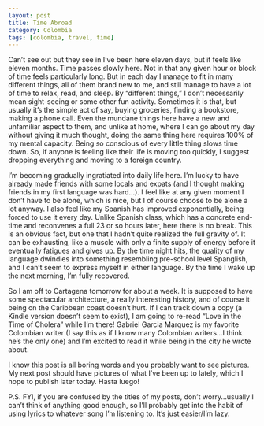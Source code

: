 ```yaml
---
layout: post
title: Time Abroad
category: Colombia
tags: [colombia, travel, time]
---
```


Can’t see out but they see in
I’ve been here eleven days, but it feels like eleven months. Time passes slowly here. Not in that any given hour or block of time feels particularly long. But in each day I manage to fit in many different things, all of them brand new to me, and still manage to have a lot of time to relax, read, and sleep. By “different things,” I don’t necessarily mean sight-seeing or some other fun activity. Sometimes it is that, but usually it’s the simple act of say, buying groceries, finding a bookstore, making a phone call. Even the mundane things here have a new and unfamiliar aspect to them, and unlike at home, where I can go about my day without giving it much thought, doing the same thing here requires 100% of my mental capacity. Being so conscious of every little thing slows time down. So, if anyone is feeling like their life is moving too quickly, I suggest dropping everything and moving to a foreign country. 

I’m becoming gradually ingratiated into daily life here. I’m lucky to have already made friends with some locals and expats (and I thought making friends in my first language was hard…). I feel like at any given moment I don’t have to be alone, which is nice, but I of course choose to be alone a lot anyway. I also feel like my Spanish has improved exponentially, being forced to use it every day. Unlike Spanish class, which has a concrete end-time and reconvenes a full 23 or so hours later, here there is no break. This is an obvious fact, but one that I hadn’t quite realized the full gravity of. It can be exhausting, like a muscle with only a finite supply of energy before it eventually fatigues and gives up. By the time night hits, the quality of my language dwindles into something resembling pre-school level Spanglish, and I can’t seem to express myself in either language. By the time I wake up the next morning, I’m fully recovered.  

So I am off to Cartagena tomorrow for about a week. It is supposed to have some spectacular architecture, a really interesting history, and of course it being on the Caribbean coast doesn’t hurt. If I can track down a copy (a Kindle version doesn’t seem to exist), I am going to re-read “Love in the Time of Cholera” while I’m there! Gabriel Garcia Marquez is my favorite Colombian writer (I say this as if I know many Colombian writers…I think he’s the only one) and I’m excited to read it while being in the city he wrote about.

I know this post is all boring words and you probably want to see pictures. My next post should have pictures of what I’ve been up to lately, which I hope to publish later today. Hasta luego!

P.S. FYI, if you are confused by the titles of my posts, don’t worry…usually I can’t think of anything good enough, so I’ll probably get into the habit of using lyrics to whatever song I’m listening to. It’s just easier/I’m lazy. 